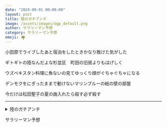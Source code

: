 ```yaml
---
date: "2024-09-01 00:00:00"
layout: post
title: 陸のガチアンチ
image: /assets/images/ogp_default.png
author: サラリーマン予想
category: サラリーマン予想
emoji: 🏘️
---
```


<div class="tanka-area"><div class="tanka">
<p>小田原でライブしたあと宿泊をしたときかなり敗けた気がした</p>

<p>ギトギトの陸なんだよな杉並区　町田の旧居よりもはげしく</p>

<p>ウズベキスタン料理に魚ないの見てゆっくり顔がぐちゃぐちゃになる</p>

<p>デンモクをにぎったままで動けないマリンブルーの絵の壁の部屋</p>

<p>今だけは松田聖子の夏の曲入れたら殺す必ず殺す</p>

</div></div>

---

<details><summary>陸のガチアンチ</summary>
小田原でライブしたあと宿泊をしたときかなり敗けた気がした<br/>
ギトギトの陸なんだよな杉並区　町田の旧居よりもはげしく<br/>
ウズベキスタン料理に魚ないの見てゆっくり顔がぐちゃぐちゃになる<br/>
デンモクをにぎったままで動けないマリンブルーの絵の壁の部屋<br/>
今だけは松田聖子の夏の曲入れたら殺す必ず殺す<br/>
<br/>

</details>

サラリーマン予想
